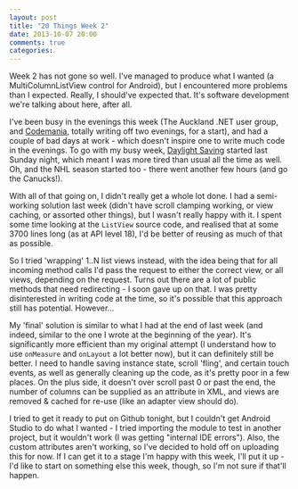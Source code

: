 ```yaml
---
layout: post
title: "20 Things Week 2"
date: 2013-10-07 20:00
comments: true
categories: 
---
```


Week 2 has not gone so well. I've managed to produce what I wanted (a MultiColumnListView control for Android), but I encountered more problems than I expected. Really, I should've expected that. It's software development we're talking about here, after all.

<!-- more -->

I've been busy in the evenings this week (The Auckland .NET user group, and [Codemania](http://codemania.co.nz/), totally writing off two evenings, for a start), and had a couple of bad days at work - which doesn't inspire one to write much code in the evenings. To go with my busy week, [Daylight Saving](http://www.dia.govt.nz/Daylight-Saving) started last Sunday night, which meant I was more tired than usual all the time as well. Oh, and the NHL season started too - there went another few hours (and go the Canucks!).

With all of that going on, I didn't really get a whole lot done. I had a semi-working solution last week (didn't have scroll clamping working, or view caching, or assorted other things), but I wasn't really happy with it. I spent some time looking at the `ListView` source code, and realised that at some 3700 lines long (as at API level 18), I'd be better of reusing as much of that as possible.

So I tried 'wrapping' 1..N list views instead, with the idea being that for all incoming method calls I'd pass the request to either the correct view, or all views, depending on the request. Turns out there are a lot of public methods that need redirecting - I soon gave up on that. I was pretty disinterested in writing code at the time, so it's possible that this approach still has potential. However…

My 'final' solution is similar to what I had at the end of last week (and indeed, similar to the one I wrote at the beginning of the year). It's significantly more efficient than my original attempt (I understand how to use `onMeasure` and `onLayout` a lot better now), but it can definitely still be better. I need to handle saving instance state, scroll 'fling', and certain touch events, as well as generally cleaning up the code, as it's pretty poor in a few places. On the plus side, it doesn't over scroll past 0 or past the end, the number of columns can be supplied as an attribute in XML, and views are removed & cached for re-use (like an adapter view should do).

I tried to get it ready to put on Github tonight, but I couldn't get Android Studio to do what I wanted - I tried importing the module to test in another project, but it wouldn't work (I was getting "internal IDE errors"). Also, the custom attributes aren't working, so I've decided to hold off on uploading this for now. If I can get it to a stage I'm happy with this week, I'll put it up - I'd like to start on something else this week, though, so I'm not sure if that'll happen.
